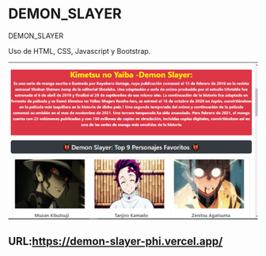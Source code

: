 # DEMON_SLAYER
DEMON_SLAYER

Uso de HTML, CSS, Javascript y Bootstrap.

![](DEMON_SLAYER.png)

## URL:https://demon-slayer-phi.vercel.app/
